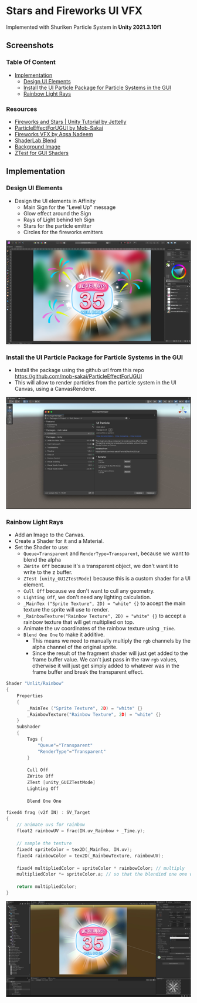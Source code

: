 # Stars and Fireworks UI VFX

Implemented with Shuriken Particle System in **Unity 2021.3.10f1**

## Screenshots

### Table Of Content

- [Implementation](#implementation)
  - [Design UI Elements](#design-ui-elements)
  - [Install the UI Particle Package for Particle Systems in the GUI](#install-the-ui-particle-package-for-particle-systems-in-the-gui)
  - [Rainbow Light Rays](#rainbow-light-rays)

### Resources

- [Fireworks and Stars | Unity Tutorial by Jettelly](https://www.youtube.com/watch?v=mCM2BwZbuwY)
- [ParticleEffectForUGUI by Mob-Sakai](https://github.com/mob-sakai/ParticleEffectForUGUI)
- [Fireworks VFX by Aqsa Nadeem](https://www.youtube.com/watch?v=1o4PMeao9kA)
- [ShaderLab Blend](https://docs.unity3d.com/Manual/SL-Blend.html)
- [Background Image](https://unsplash.com/photos/qBrF1yu5Wys)
- [ZTest for GUI Shaders](https://support.unity.com/hc/en-us/articles/115000531226-What-is-the-value-of-shader-ZTest-mode-unity-GUIZTestMode-)

## Implementation

### Design UI Elements

- Design the UI elements in Affinity
  - Main Sign for the "Level Up" message
  - Glow effect around the Sign
  - Rays of Light behind teh Sign
  - Stars for the particle emitter
  - Circles for the fireworks emitters

![Picture](./docs/2.jpg)

### Install the UI Particle Package for Particle Systems in the GUI

- Install the package using the github url from this repo https://github.com/mob-sakai/ParticleEffectForUGUI
- This will allow to render particles from the particle system in the UI Canvas, using a CanvasRenderer.

![Picture](./docs/1.jpg)

### Rainbow Light Rays

- Add an Image to the Canvas.
- Create a Shader for it and a Material.
- Set the Shader to use:
  - `Queue=Transparent` and `RenderType=Transparent`, because we want to blend the alpha
  - `ZWrite Off` because it's a transparent object, we don't want it to write to the z buffer.
  - `ZTest [unity_GUIZTestMode]` because this is a custom shader for a UI element.
  - `Cull Off` because we don't want to cull any geometry.
  - `Lighting Off`, we don't need any lighting calculation.
  - `_MainTex ("Sprite Texture", 2D) = "white" {}` to accept the main texture the sprite will use to render.
  - `_RainbowTexture("Rainbow Texture", 2D) = "white" {}` to accept a rainbow texture that will get multiplied on top.
  - Animate the uv coordinates of the rainbow texture using `_Time`.
  - `Blend One One` to make it additive.
    - This means we need to manually multiply the `rgb` channels by the alpha channel of the original sprite.
    - Since the result of the fragment shader will just get added to the frame buffer value. We can't just pass in the raw `rgb` values, otherwise it will just get simply added to whatever was in the frame buffer and break the transparent effect.

```c
Shader "Unlit/Rainbow"
{
    Properties
    {
        _MainTex ("Sprite Texture", 2D) = "white" {}
        _RainbowTexture("Rainbow Texture", 2D) = "white" {}
    }
    SubShader
    {
        Tags {
            "Queue"="Transparent"
            "RenderType"="Transparent"
        }

        Cull Off
        ZWrite Off
        ZTest [unity_GUIZTestMode]
        Lighting Off

        Blend One One
```

```c
fixed4 frag (v2f IN) : SV_Target
{
    // animate uvs for rainbow
    float2 rainbowUV = frac(IN.uv_Rainbow + _Time.y);

    // sample the texture
    fixed4 spriteColor = tex2D(_MainTex, IN.uv);
    fixed4 rainbowColor = tex2D(_RainbowTexture, rainbowUV);

    fixed4 multipliedColor = spriteColor * rainbowColor; // multiply
    multipliedColor *= spriteColor.a; // so that the blendind one one works ok

    return multipliedColor;
}
```

![Picture](./docs/3.jpg)
